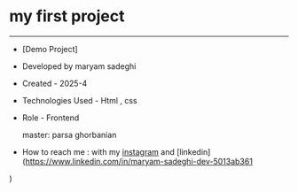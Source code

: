 # my first project
-----------------------------

- [Demo Project]

- Developed by maryam sadeghi

- Created - 2025-4

- Technologies Used - Html , css

- Role - Frontend

  master: parsa ghorbanian

- How to reach me : with my [instagram](https://www.instagram.com/maryambanoo.sadeghi.dev) and [linkedin](https://www.linkedin.com/in/maryam-sadeghi-dev-5013ab361

)
